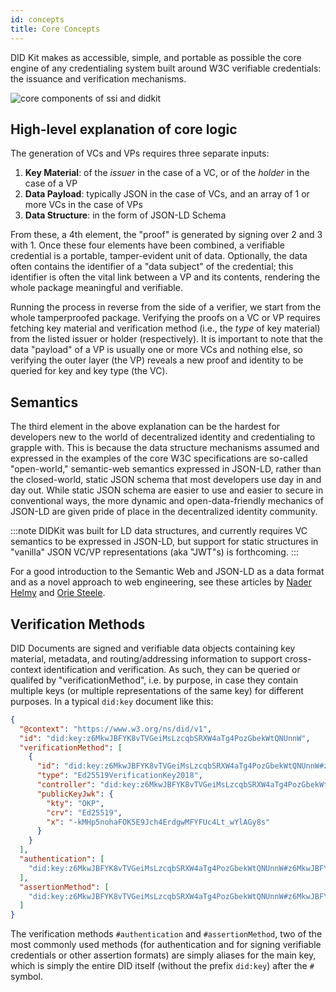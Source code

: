 ```yaml
---
id: concepts
title: Core Concepts
---
```


DID Kit makes as accessible, simple, and portable as possible 
the core engine of any credentialing system built around W3C
 verifiable credentials: the issuance and verification mechanisms. 

![core components of ssi and didkit](/assets/didkit-core-components.png)

## High-level explanation of core logic

The generation of VCs and VPs requires three separate inputs:
1. **Key Material**: of the *issuer* in the case of a VC, or of
 the *holder* in the case of a VP
2. **Data Payload**: typically JSON in the case of VCs, and an
array of 1 or more VCs in the case of VPs
3. **Data Structure**: in the form of JSON-LD Schema

From these, a 4th element, the "proof" is generated by signing
 over 2 and 3 with 1.  Once these four elements have been 
 combined, a verifiable credential is a portable, tamper-evident 
 unit of data. Optionally, the data often contains the identifier
  of a "data subject" of the credential; this identifier is often
   the vital link between a VP and its contents, rendering the 
   whole package meaningful and verifiable.

Running the process in reverse from the side of a verifier, we 
start from the whole tamperproofed package. Verifying the proofs
 on a VC or VP requires fetching key material and verification 
 method (i.e., the *type* of key material) from the listed issuer
  or holder (respectively). It is important to note that the data
   "payload" of a VP is usually one or more VCs and nothing else,
    so verifying the outer layer (the VP) reveals a new proof and
     identity to be queried for key and key type (the VC).

## Semantics 

The third element in the above explanation can be the hardest for
 developers new to the world of decentralized identity and 
 credentialing to grapple with. This is because the data structure
  mechanisms assumed and expressed in the examples of the core
   W3C specifications are so-called "open-world," semantic-web
    semantics expressed in JSON-LD, rather than the closed-world,
     static JSON schema that most developers use day in and day
      out. While static JSON schema are easier to use and easier
       to secure in conventional ways, the more dynamic and 
       open-data-friendly mechanics of JSON-LD are given pride of
        place in the decentralized identity community.  

:::note 
DIDKit was built for LD data structures, and currently requires 
VC semantics to be expressed in JSON-LD, but support for static 
structures in "vanilla" JSON VC/VP representations (aka "JWT"s)
 is forthcoming. 
:::

For a good introduction to the Semantic Web and JSON-LD as a 
data format and as a novel approach to web engineering, see 
these articles by [Nader Helmy](
    https://medium.com/mattr-global/learn-concepts-semantic-web-250784d6a49f)
     and [Orie Steele](https://medium.com/transmute-techtalk/on-json-ld-and-the-semantics-of-identity-42d051d3ce14).

## Verification Methods

DID Documents are signed and verifiable data objects containing key material,
metadata, and routing/addressing information to support cross-context
identification and verification. As such, they can be queried or qualifed by
"verificationMethod", i.e. by purpose, in case they contain multiple keys (or
multiple representations of the same key) for different purposes. In a typical
`did:key` document like this:

```json
{
  "@context": "https://www.w3.org/ns/did/v1",
  "id": "did:key:z6MkwJBFYK8vTVGeiMsLzcqbSRXW4aTg4PozGbekWtQNUnnW",
  "verificationMethod": [
    {
      "id": "did:key:z6MkwJBFYK8vTVGeiMsLzcqbSRXW4aTg4PozGbekWtQNUnnW#z6MkwJBFYK8vTVGeiMsLzcqbSRXW4aTg4PozGbekWtQNUnnW", 
      "type": "Ed25519VerificationKey2018",
      "controller": "did:key:z6MkwJBFYK8vTVGeiMsLzcqbSRXW4aTg4PozGbekWtQNUnnW",
      "publicKeyJwk": {
        "kty": "OKP",
        "crv": "Ed25519",
        "x": "-kMHp5nohaFOK5E9Jch4ErdgwMFYFUc4Lt_wYlAGy8s"
      }
    }
  ],
  "authentication": [
    "did:key:z6MkwJBFYK8vTVGeiMsLzcqbSRXW4aTg4PozGbekWtQNUnnW#z6MkwJBFYK8vTVGeiMsLzcqbSRXW4aTg4PozGbekWtQNUnnW"
  ],
  "assertionMethod": [
    "did:key:z6MkwJBFYK8vTVGeiMsLzcqbSRXW4aTg4PozGbekWtQNUnnW#z6MkwJBFYK8vTVGeiMsLzcqbSRXW4aTg4PozGbekWtQNUnnW"
  ]
}
```

The verification methods `#authentication` and `#assertionMethod`, two of the
most commonly used methods (for authentication and for signing verifiable
credentials or other assertion formats) are simply aliases for the main key,
which is simply the entire DID itself (without the prefix `did:key`) after the
`#` symbol.